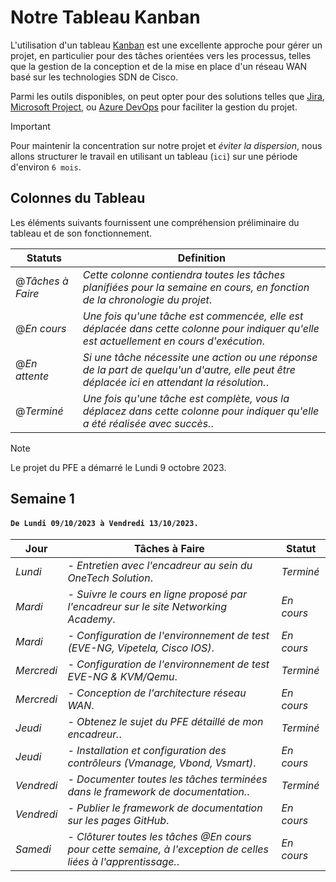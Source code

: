 # Notre Tableau Kanban

L'utilisation d'un tableau [Kanban](https://www.ionos.fr/digitalguide/sites-internet/developpement-web/kanban/) est une excellente approche pour gérer un projet, en particulier pour des tâches orientées vers les processus, telles que la gestion de la conception et de la mise en place d'un réseau WAN basé sur les technologies SDN de Cisco.

Parmi les outils disponibles, on peut opter pour des solutions telles que [Jira](), [Microsoft Project](), ou [Azure DevOps]() pour faciliter la gestion du projet.

> [!IMPORTANT]
> Pour maintenir la concentration sur notre projet et *éviter la dispersion*, nous allons structurer le travail en utilisant un tableau (`ici`) sur une période d'environ `6 mois`.

## Colonnes du Tableau 

Les éléments suivants fournissent une compréhension préliminaire du tableau et de son fonctionnement.

Statuts | Definition
-----| ----
@*Tâches à Faire* | *Cette colonne contiendra toutes les tâches planifiées pour la semaine en cours, en fonction de la chronologie du projet*.
@*En cours* | *Une fois qu'une tâche est commencée, elle est déplacée dans cette colonne pour indiquer qu'elle est actuellement en cours d'exécution*.
@*En attente* | *Si une tâche nécessite une action ou une réponse de la part de quelqu'un d'autre, elle peut être déplacée ici en attendant la résolution.*.
@*Terminé* | *Une fois qu'une tâche est complète, vous la déplacez dans cette colonne pour indiquer qu'elle a été réalisée avec succès.*.

> [!Note]
> Le projet du PFE a démarré le Lundi 9 octobre 2023.

## Semaine 1
#### `De Lundi 09/10/2023 à Vendredi 13/10/2023.`

   
Jour     | Tâches à Faire  | Statut
-----    | ----            | ----
*Lundi* | *- Entretien avec l'encadreur au sein du OneTech Solution*. | *Terminé*
*Mardi* | *- Suivre le cours en ligne proposé par l'encadreur sur le site Networking Academy*. | *En cours*
*Mardi* | *- Configuration de l'environnement de test (EVE-NG, Vipetela, Cisco IOS)*. | *En cours*
*Mercredi* | *- Configuration de l'environnement de test EVE-NG & KVM/Qemu*. | *Terminé*
*Mercredi* | *- Conception de l'architecture réseau WAN*. | *En cours*
*Jeudi* | *- Obtenez le sujet du PFE détaillé de mon encadreur.*. | *Terminé*
*Jeudi* | *- Installation et configuration des contrôleurs (Vmanage, Vbond, Vsmart)*. | *En cours*
*Vendredi* | *- Documenter toutes les tâches terminées dans *le framework* de documentation.*. | *Terminé*
*Vendredi* | *- Publier le framework de documentation sur les pages GitHub*. | *En cours*
*Samedi* | *- Clôturer toutes les tâches @En cours pour cette semaine, à l'exception de celles liées à l'apprentissage.*. | *En cours*
